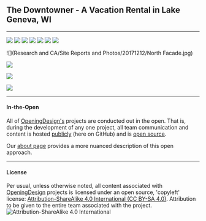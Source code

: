 
## The Downtowner - A Vacation Rental in Lake Geneva, WI

---



![](https://raw.githubusercontent.com/OpeningDesign/Vacation_Rental/master/Models/2D%20Documents/Enscape_2016-09-29-13-53-28.png)
![](https://raw.githubusercontent.com/OpeningDesign/Vacation_Rental/master/Models/2D%20Documents/Enscape_2016-09-29-13-54-47.png)
![](https://raw.githubusercontent.com/OpeningDesign/Vacation_Rental/master/Models/2D%20Documents/Enscape_2016-09-29-13-59-47.png)
![](https://raw.githubusercontent.com/OpeningDesign/Vacation_Rental/master/Models/2D%20Documents/Enscape_2016-09-29-14-04-41.png)
![](https://raw.githubusercontent.com/OpeningDesign/Vacation_Rental/master/Models/2D%20Documents/Enscape_2016-09-29-14-07-02.png)
![](https://raw.githubusercontent.com/OpeningDesign/Vacation_Rental/master/Models/2D%20Documents/Enscape_2016-09-29-14-07-39.png)
![](https://raw.githubusercontent.com/OpeningDesign/Vacation_Rental/master/Models/2D%20Documents/Enscape_2016-09-29-14-26-58.png)


![](Research and CA/Site Reports and Photos/20171212/North Facade.jpg)




![](https://github.com/OpeningDesign/Vacation_Rental/blob/master/Models/2D%20Documents/The%20Downtowner_HVAC%20and%20Plumbing_Perspective.jpg?raw=true)

![](https://github.com/OpeningDesign/Vacation_Rental/blob/master/Research%20and%20CA/Research%20and%20Submittals/02%20-%20Existing%20Conditions%20and%20Code%20Research/Site%20Photos%20and%20Videos/20160901/2016-09-01%2014.03.53_EXISTING.jpg?raw=true)

![](https://github.com/OpeningDesign/Vacation_Rental/blob/master/Research%20and%20CA/Research%20and%20Submittals/02%20-%20Existing%20Conditions%20and%20Code%20Research/Site%20Photos%20and%20Videos/20160901/2016-09-01%2014.08.23_EXISTING.jpg?raw=true)





---

#### In-the-Open

All of [OpeningDesign's](http://openingdesign.com/) projects are conducted out in the open.  That is, during the development of any one project, all team communication and content is hosted [publicly](https://github.com/OpeningDesign) (here on GitHub) and is <a href="#license">open source</a>.

Our [about page](http://openingdesign.com/about/) provides a more nuanced description of this open approach.

---

#### License
Per usual, unless otherwise noted, all content associated with [OpeningDesign](http://openingdesign.com) projects is licensed under an open source, 'copyleft' license: 
[Attribution-ShareAlike 4.0 International (CC BY-SA 4.0)](https://creativecommons.org/licenses/by-sa/4.0/).  Attribution to be given to the entire team associated with the project.
![Attribution-ShareAlike 4.0 International](http://i.creativecommons.org/l/by-sa/3.0/88x31.png)

